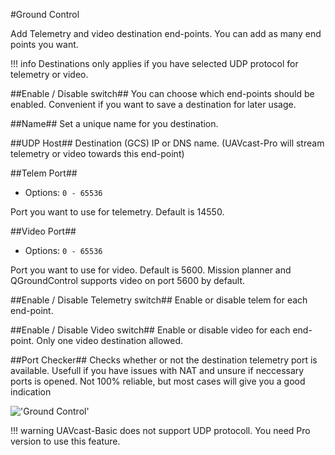 #Ground Control

Add Telemetry and video destination end-points. You can add as many end points you want.

!!! info
    Destinations only applies if you have selected UDP protocol for telemetry or video.  

##Enable / Disable switch##
You can choose which end-points should be enabled. Convenient if you want to save a destination for later usage.

##Name##
Set a unique name for you destination. 

##UDP Host##
Destination (GCS) IP or DNS name. (UAVcast-Pro will stream telemetry or video towards this end-point)

##Telem Port##
* Options: `0 - 65536` 

Port you want to use for telemetry. Default is 14550. 

##Video Port##
* Options: `0 - 65536` 

Port you want to use for video. Default is 5600. Mission planner and QGroundControl supports video on port 5600 by default.

##Enable / Disable Telemetry switch##
Enable or disable telem for each end-point.

##Enable / Disable Video switch##
Enable or disable video for each end-point. Only one video destination allowed.

##Port Checker##
Checks whether or not the destination telemetry port is available. 
Usefull if you have issues with NAT and unsure if neccessary ports is opened. Not 100% reliable, but most cases will give you a good indication

!['Ground Control'](/images/pages/Ground-Control/ground-control.jpg)

!!! warning
    UAVcast-Basic does not support UDP protocoll. You need Pro version to use this feature. 
